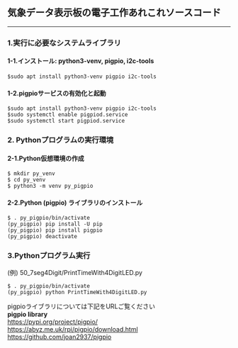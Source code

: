 ## 気象データ表示板の電子工作あれこれソースコード
---
### 1.実行に必要なシステムライブラリ
#### 1-1.インストール: python3-venv, **pigpio**, i2c-tools  

```shell
$sudo apt install python3-venv pigpio i2c-tools
```

#### 1-2.pigpioサービスの有効化と起動

```shell
$sudo apt install python3-venv pigpio i2c-tools
$sudo systemctl enable pigpiod.service
$sudo systemctl start pigpiod.service
```

### 2. Pythonプログラムの実行環境

#### 2-1.Python仮想環境の作成

```
$ mkdir py_venv
$ cd py_venv
$ python3 -m venv py_pigpio
```

#### 2-2.Python (**pigpio**) ライブラリのインストール
 
```shell
$ . py_pigpio/bin/activate
(py_pigpio) pip install -U pip
(py_pigpio) pip install pigpio
(py_pigpio) deactivate
```

### 3.Pythonプログラム実行

(例) 50_7seg4Digit/PrintTimeWith4DigitLED.py
```shell
$ . py_pigpio/bin/activate
(py_pigpio) python PrintTimeWith4DigitLED.py
```

pigpioライブラリについては下記をURLご覧ください  
**pigpio library**  
<https://pypi.org/project/pigpio/>  
<https://abyz.me.uk/rpi/pigpio/download.html>  
<https://github.com/joan2937/pigpio>
